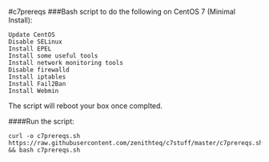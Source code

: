 #c7prereqs
###Bash script to do the following on CentOS 7 (Minimal Install):
```
Update CentOS
Disable SELinux
Install EPEL
Install some useful tools
Install network monitoring tools
Disable firewalld
Install iptables
Install Fail2Ban
Install Webmin
```
The script will reboot your box once complted.

####Run the script:
```
curl -o c7prereqs.sh https://raw.githubusercontent.com/zenithteq/c7stuff/master/c7prereqs.sh && bash c7prereqs.sh
```
